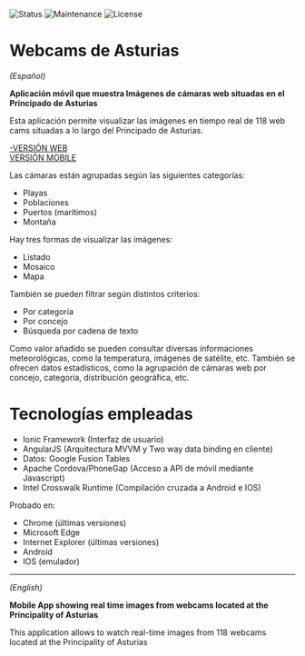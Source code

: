 ![Status](https://img.shields.io/badge/status-ok-green.svg) ![Maintenance](https://img.shields.io/maintenance/yes/2016.svg?maxAge=2592000) ![License](https://img.shields.io/dub/l/vibe-d.svg?maxAge=2592000)



# Webcams de Asturias
<p><i>(Español)</i></p>

<strong>Aplicación móvil que muestra Imágenes de cámaras web situadas en el Principado de Asturias</strong>

Esta aplicación permite visualizar las imágenes en tiempo real de 118 web cams situadas a lo largo del Principado de Asturias.

<div><a href="http://yagolopez.github.io/Webcams_de_Asturias/iframe/iframe.html" target="_blank">-VERSIÓN WEB</a></div>
<div><a href="http://yagolopez.github.io/Webcams_de_Asturias/www/#/" target="_blank">VERSIÓN MOBILE</a></div>

Las cámaras están agrupadas según las siguientes categorías:

- Playas
- Poblaciones
- Puertos (marítimos)
- Montaña

Hay tres formas de visualizar las imágenes:

- Listado
- Mosaico
- Mapa

También se pueden filtrar según distintos criterios:

- Por categoría
- Por concejo
- Búsqueda por cadena de texto

Como valor añadido se pueden consultar diversas informaciones meteorológicas, como la temperatura, imágenes de satélite, etc.
También se ofrecen datos estadísticos, como la agrupación de cámaras web por concejo, categoría, distribución geográfica, etc.

<h1>Tecnologías empleadas</h1>

- Ionic Framework (Interfaz de usuario)
- AngularJS (Arquitectura MVVM y Two way data binding en cliente)
- Datos: Google Fusion Tables
- Apache Cordova/PhoneGap (Acceso a API de móvil mediante Javascript)
- Intel Crosswalk Runtime (Compilación cruzada a Android e IOS)

Probado en:

- Chrome (últimas versiones)
- Microsoft Edge
- Internet Explorer (últimas versiones)
- Android
- IOS (emulador)

---
<p><i>(English)</i></p>

<strong>Mobile App showing real time images from webcams located at the Principality of Asturias</strong>

This application allows to watch real-time images from 118 webcams located at the Principality of Asturias

